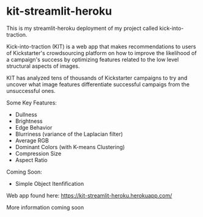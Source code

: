 # kit-streamlit-heroku

This is my streamlit-heroku deployment of my project called kick-into-traction.

Kick-into-traction (KIT) is a web app that makes recommendations to users of Kickstarter's crowdsourcing platform on how to improve the likelihood of a campaign's success by optimizing features related to the low level structural aspects of images.

KIT has analyzed tens of thousands of Kickstarter campaigns to try and uncover what image features differentiate successful campaigs from the unsuccessful ones. 

Some Key Features:

* Dullness
* Brightness
* Edge Behavior
* Blurriness (variance of the Laplacian filter)
* Average RGB 
* Dominant Colors (with K-means Clustering)
* Compression Size
* Aspect Ratio


Coming Soon:

* Simple Object Itenfification


Web app found here:
https://kit-streamlit-heroku.herokuapp.com/

More information coming soon
